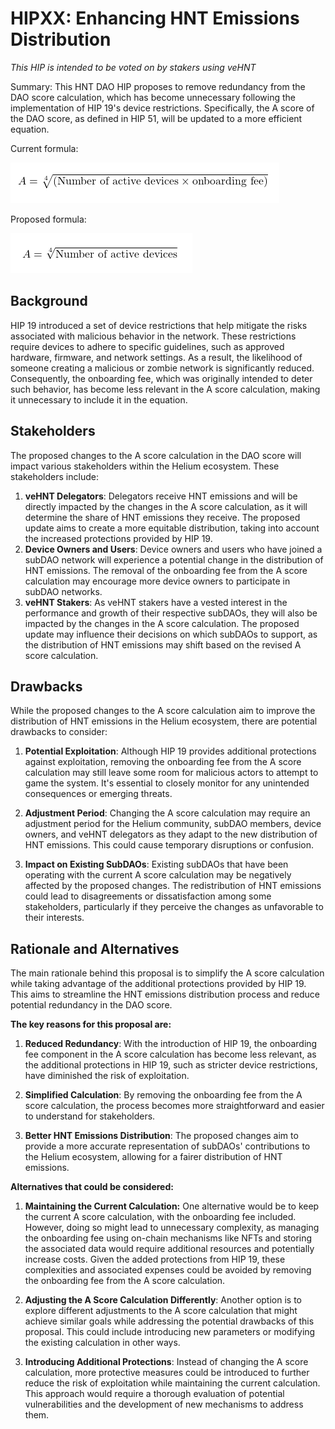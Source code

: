 # HIPXX: Enhancing HNT Emissions Distribution 
<i> This HIP is intended to be voted on by stakers using veHNT </i>

Summary: This HNT DAO HIP proposes to remove redundancy from the DAO score calculation, which has become unnecessary following the implementation of HIP 19's device restrictions. Specifically, the A score of the DAO score, as defined in HIP 51, will be updated to a more efficient equation.

Current formula:

![Current HIP 51 Formula](https://github.com/HansaFL/HIPXX-Enhancing-Emissions-Distribution-Efficiency-./blob/a59a22a922ffb6da9ed3457a923f930ef0baf0c5/png3.PNG)

Proposed formula:

![Future HIP 51 Formula](https://github.com/HansaFL/HIPXX-Enhancing-Emissions-Distribution-Efficiency-./blob/a59a22a922ffb6da9ed3457a923f930ef0baf0c5/png2.PNG)


## Background ##
HIP 19 introduced a set of device restrictions that help mitigate the risks associated with malicious behavior in the network. These restrictions require devices to adhere to specific guidelines, such as approved hardware, firmware, and network settings. As a result, the likelihood of someone creating a malicious or zombie network is significantly reduced. Consequently, the onboarding fee, which was originally intended to deter such behavior, has become less relevant in the A score calculation, making it unnecessary to include it in the equation.

## Stakeholders ##

The proposed changes to the A score calculation in the DAO score will impact various stakeholders within the Helium ecosystem. These stakeholders include:

1. **veHNT Delegators**: Delegators receive HNT emissions and will be directly impacted by the changes in the A score calculation, as it will determine the share of HNT emissions they receive. The proposed update aims to create a more equitable distribution, taking into account the increased protections provided by HIP 19.
2. **Device Owners and Users**: Device owners and users who have joined a subDAO network will experience a potential change in the distribution of HNT emissions. The removal of the onboarding fee from the A score calculation may encourage more device owners to participate in subDAO networks.
3. **veHNT Stakers**: As veHNT stakers have a vested interest in the performance and growth of their respective subDAOs, they will also be impacted by the changes in the A score calculation. The proposed update may influence their decisions on which subDAOs to support, as the distribution of HNT emissions may shift based on the revised A score calculation.

## Drawbacks ##

While the proposed changes to the A score calculation aim to improve the distribution of HNT emissions in the Helium ecosystem, there are potential drawbacks to consider:

1. **Potential Exploitation**: Although HIP 19 provides additional protections against exploitation, removing the onboarding fee from the A score calculation may still leave some room for malicious actors to attempt to game the system. It's essential to closely monitor for any unintended consequences or emerging threats.

2. **Adjustment Period**: Changing the A score calculation may require an adjustment period for the Helium community, subDAO members, device owners, and veHNT delegators as they adapt to the new distribution of HNT emissions. This could cause temporary disruptions or confusion.

3. **Impact on Existing SubDAOs**: Existing subDAOs that have been operating with the current A score calculation may be negatively affected by the proposed changes. The redistribution of HNT emissions could lead to disagreements or dissatisfaction among some stakeholders, particularly if they perceive the changes as unfavorable to their interests.

## Rationale and Alternatives

The main rationale behind this proposal is to simplify the A score calculation while taking advantage of the additional protections provided by HIP 19. This aims to streamline the HNT emissions distribution process and reduce potential redundancy in the DAO score. 

**The key reasons for this proposal are:**

1. **Reduced Redundancy**: With the introduction of HIP 19, the onboarding fee component in the A score calculation has become less relevant, as the additional protections in HIP 19, such as stricter device restrictions, have diminished the risk of exploitation.

2. **Simplified Calculation**: By removing the onboarding fee from the A score calculation, the process becomes more straightforward and easier to understand for stakeholders.

3. **Better HNT Emissions Distribution**: The proposed changes aim to provide a more accurate representation of subDAOs' contributions to the Helium ecosystem, allowing for a fairer distribution of HNT emissions.

**Alternatives that could be considered:**

1. **Maintaining the Current Calculation:** One alternative would be to keep the current A score calculation, with the onboarding fee included. However, doing so might lead to unnecessary complexity, as managing the onboarding fee using on-chain mechanisms like NFTs and storing the associated data would require additional resources and potentially increase costs. Given the added protections from HIP 19, these complexities and associated expenses could be avoided by removing the onboarding fee from the A score calculation.

2. **Adjusting the A Score Calculation Differently**: Another option is to explore different adjustments to the A score calculation that might achieve similar goals while addressing the potential drawbacks of this proposal. This could include introducing new parameters or modifying the existing calculation in other ways.
3. **Introducing Additional Protections**: Instead of changing the A score calculation, more protective measures could be introduced to further reduce the risk of exploitation while maintaining the current calculation. This approach would require a thorough evaluation of potential vulnerabilities and the development of new mechanisms to address them.

